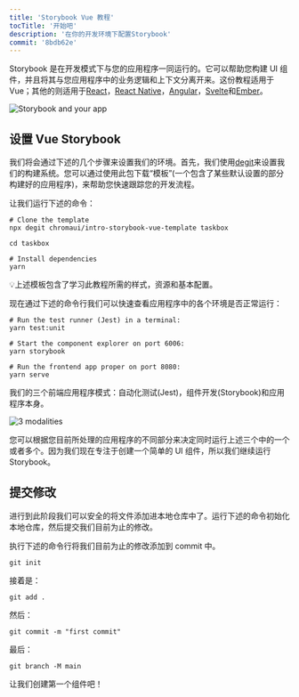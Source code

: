 ```yaml
---
title: 'Storybook Vue 教程'
tocTitle: '开始吧'
description: '在你的开发环境下配置Storybook'
commit: '8bdb62e'
---
```


Storybook 是在开发模式下与您的应用程序一同运行的。它可以帮助您构建 UI 组件，并且将其与您应用程序中的业务逻辑和上下文分离开来。这份教程适用于 Vue；其他的则适用于[React](/intro-to-storybook/react/zh-CN/get-started)，[React Native](/intro-to-storybook/react-native/en/get-started/)，[Angular](/intro-to-storybook/angular/en/get-started)，[Svelte](/intro-to-storybook/svelte/en/get-started)和[Ember](/intro-to-storybook/ember/en/get-started)。

![Storybook and your app](/intro-to-storybook/storybook-relationship.jpg)

## 设置 Vue Storybook

我们将会通过下述的几个步骤来设置我们的环境。首先，我们使用[degit](https://github.com/Rich-Harris/degit)来设置我们的构建系统。您可以通过使用此包下载“模板”(一个包含了某些默认设置的部分构建好的应用程序)，来帮助您快速跟踪您的开发流程。

让我们运行下述的命令：

```shell:clipboard=false
# Clone the template
npx degit chromaui/intro-storybook-vue-template taskbox

cd taskbox

# Install dependencies
yarn
```

<div class="aside">
💡上述模板包含了学习此教程所需的样式，资源和基本配置。
</div>

现在通过下述的命令行我们可以快速查看应用程序中的各个环境是否正常运行：

```shell:clipboard=false
# Run the test runner (Jest) in a terminal:
yarn test:unit

# Start the component explorer on port 6006:
yarn storybook

# Run the frontend app proper on port 8080:
yarn serve
```

我们的三个前端应用程序模式：自动化测试(Jest)，组件开发(Storybook)和应用程序本身。

![3 modalities](/intro-to-storybook/app-three-modalities-vue.png)

您可以根据您目前所处理的应用程序的不同部分来决定同时运行上述三个中的一个或者多个。因为我们现在专注于创建一个简单的 UI 组件，所以我们继续运行 Storybook。

## 提交修改

进行到此阶段我们可以安全的将文件添加进本地仓库中了。运行下述的命令初始化本地仓库，然后提交我们目前为止的修改。

执行下述的命令行将我们目前为止的修改添加到 commit 中。

```shell
git init
```

接着是：

```shell
git add .
```

然后：

```shell
git commit -m "first commit"
```

最后：

```shell
git branch -M main
```

让我们创建第一个组件吧！
